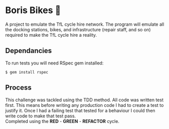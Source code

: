 # Boris Bikes :bicyclist:

A project to emulate the TfL cycle hire network. The program will emulate all the docking stations, bikes, and infrastructure (repair staff, and so on) required to make the TfL cycle hire a reality.

## Dependancies

To run tests you will need RSpec gem installed:

```
$ gem install rspec
```

## Process

This challenge was tackled using the TDD method. All code was written test first. This means before writing any production code I had to create a test to justify it. Once I had a failing test that tested for a behaviour I could then write code to make that test pass.    
Completed using the **RED** - **GREEN** - **REFACTOR** cycle.

